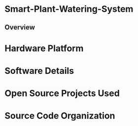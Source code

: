 # Smart-Plant-Watering-System

## Overview

# Hardware Platform

# Software Details

# Open Source Projects Used

# Source Code Organization
